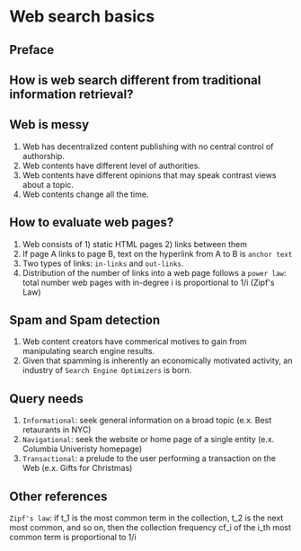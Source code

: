 # Web search basics
## Preface

How is web search different from traditional information retrieval?
----------------------------------------------------------------------
## Web is messy

1. Web has decentralized content publishing with no central control of authorship.
2. Web contents have different level of authorities.
3. Web contents have different opinions that may speak contrast views about a topic.
4. Web contents change all the time.

How to evaluate web pages?
----------------------------------------------------------------------
1. Web consists of 1) static HTML pages 2) links between them
2. If page A links to page B, text on the hyperlink from A to B is `anchor text`
3. Two types of links: `in-links` and `out-links`.
4. Distribution of the number of links into a web page follows a `power law`: total number web pages with in-degree i is proportional to 1/i (Zipf's Law)

Spam and Spam detection
----------------------------------------------------------------------
1. Web content creators have commerical motives to gain from manipulating search engine results.
2. Given that spamming is inherently an economically motivated activity, an industry of `Search Engine Optimizers` is born.

Query needs
----------------------------------------------------------------------
1. `Informational`: seek general information on a broad topic (e.x. Best retaurants in NYC)
2. `Navigational`: seek the website or home page of a single entity (e.x. Columbia Univeristy homepage)
3. `Transactional`: a prelude to the user performing a transaction on the Web (e.x. Gifts for Christmas)

## Other references

`Zipf's law`: if t_1 is the most common term in the collection, t_2 is the next most common, and so on, then the collection frequency cf_i of the i_th most common term is proportional to 1/i